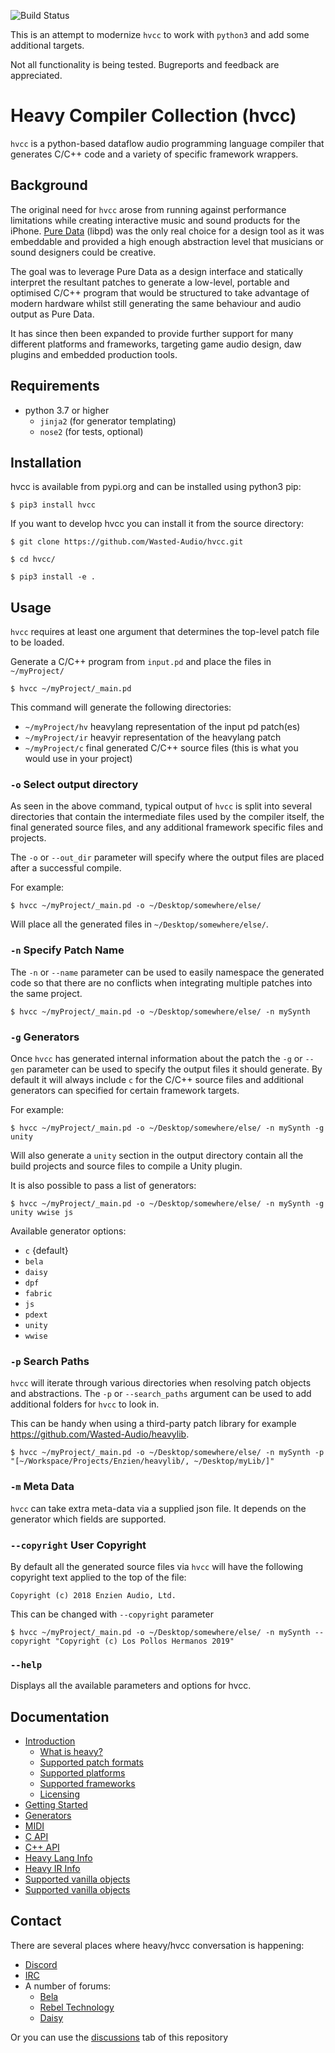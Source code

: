 ![Build Status](https://github.com/Wasted-Audio/hvcc/actions/workflows/python.yml/badge.svg)

This is an attempt to modernize `hvcc` to work with `python3` and add some additional targets.

Not all functionality is being tested. Bugreports and feedback are appreciated.

# Heavy Compiler Collection (hvcc)

`hvcc` is a python-based dataflow audio programming language compiler that generates C/C++ code and a variety of specific framework wrappers.

## Background

The original need for `hvcc` arose from running against performance limitations while creating interactive music and sound products for the iPhone. [Pure Data](https://puredata.info) (libpd) was the only real choice for a design tool as it was embeddable and provided a high enough abstraction level that musicians or sound designers could be creative.

The goal was to leverage Pure Data as a design interface and statically interpret the resultant patches to generate a low-level, portable and optimised C/C++ program that would be structured to take advantage of modern hardware whilst still generating the same behaviour and audio output as Pure Data.

It has since then been expanded to provide further support for many different platforms and frameworks, targeting game audio design, daw plugins and embedded production tools.

## Requirements

* python 3.7 or higher
    - `jinja2` (for generator templating)
    - `nose2` (for tests, optional)

## Installation
hvcc is available from pypi.org and can be installed using python3 pip:

`$ pip3 install hvcc`

If you want to develop hvcc you can install it from the source directory:

`$ git clone https://github.com/Wasted-Audio/hvcc.git`

`$ cd hvcc/`

`$ pip3 install -e .`

## Usage

`hvcc` requires at least one argument that determines the top-level patch file to be loaded.

Generate a C/C++ program from `input.pd` and place the files in `~/myProject/`

`$ hvcc ~/myProject/_main.pd`

This command will generate the following directories:

* `~/myProject/hv` heavylang representation of the input pd patch(es)
* `~/myProject/ir` heavyir representation of the heavylang patch
* `~/myProject/c` final generated C/C++ source files (this is what you would use in your project)

### `-o` Select output directory

As seen in the above command, typical output of `hvcc` is split into several directories that contain the intermediate files used by the compiler itself, the final generated source files, and any additional framework specific files and projects.

The `-o` or `--out_dir` parameter will specify where the output files are placed after a successful compile.

For example:

`$ hvcc ~/myProject/_main.pd -o ~/Desktop/somewhere/else/`

Will place all the generated files in `~/Desktop/somewhere/else/`.

### `-n` Specify Patch Name

The `-n` or `--name` parameter can be used to easily namespace the generated code so that there are no conflicts when integrating multiple patches into the same project.

`$ hvcc ~/myProject/_main.pd -o ~/Desktop/somewhere/else/ -n mySynth`

### `-g` Generators

Once `hvcc` has generated internal information about the patch the `-g` or `--gen` parameter can be used to specify the output files it should generate. By default it will always include `c` for the C/C++ source files and additional generators can specified for certain framework targets.

For example:

`$ hvcc ~/myProject/_main.pd -o ~/Desktop/somewhere/else/ -n mySynth -g unity`

Will also generate a `unity` section in the output directory contain all the build projects and source files to compile a Unity plugin.

It is also possible to pass a list of generators:

`$ hvcc ~/myProject/_main.pd -o ~/Desktop/somewhere/else/ -n mySynth -g unity wwise js`

Available generator options:

* `c` {default}
* `bela`
* `daisy`
* `dpf`
* `fabric`
* `js`
* `pdext`
* `unity`
* `wwise`

### `-p` Search Paths

`hvcc` will iterate through various directories when resolving patch objects and abstractions. The `-p` or `--search_paths` argument can be used to add additional folders for `hvcc` to look in.

This can be handy when using a third-party patch library for example https://github.com/Wasted-Audio/heavylib.

`$ hvcc ~/myProject/_main.pd -o ~/Desktop/somewhere/else/ -n mySynth -p "[~/Workspace/Projects/Enzien/heavylib/, ~/Desktop/myLib/]"`

### `-m` Meta Data
`hvcc` can take extra meta-data via a supplied json file. It depends on the generator which fields are supported.

### `--copyright` User Copyright

By default all the generated source files via `hvcc` will have the following copyright text applied to the top of the file:

`Copyright (c) 2018 Enzien Audio, Ltd.`

This can be changed with `--copyright` parameter

`$ hvcc ~/myProject/_main.pd -o ~/Desktop/somewhere/else/ -n mySynth --copyright "Copyright (c) Los Pollos Hermanos 2019"`

### `--help`

Displays all the available parameters and options for hvcc.

## Documentation

* [Introduction](/docs/01.introduction.md)
  - [What is heavy?](/docs/01.introduction.md#what-is-heavy)
  - [Supported patch formats](/docs/01.introduction.md#supported-patch-formats)
  - [Supported platforms](/docs/01.introduction.md#supported-platforms)
  - [Supported frameworks](/docs/01.introduction.md#supported-frameworks)
  - [Licensing](/docs/01.introduction.md#licensing)
* [Getting Started](/docs/02.getting_started.md)
* [Generators](/docs/03.generators.md)
* [MIDI](/docs/04.midi.md)
* [C API](/docs/05.c.md)
* [C++ API](/docs/06.cpp.md)
* [Heavy Lang Info](/docs/07.heavy_lang.md)
* [Heavy IR Info](/docs/08.heavy_ir_lang.md)
* [Supported vanilla objects](/docs/09.supported_vanilla_objects)
* [Supported vanilla objects](/docs/10.unsupported_vanilla_objects)

## Contact
There are several places where heavy/hvcc conversation is happening:
* [Discord](https://discord.gg/fmxJveg)
* [IRC](https://web.libera.chat/#dataflow)
* A number of forums:
  * [Bela](https://forum.bela.io/?q=hvcc)
  * [Rebel Technology](https://community.rebeltech.org/tags/puredata)
  * [Daisy](https://forum.electro-smith.com/t/pure-data/110)

Or you can use the [discussions](https://github.com/Wasted-Audio/hvcc/discussions) tab of this repository
